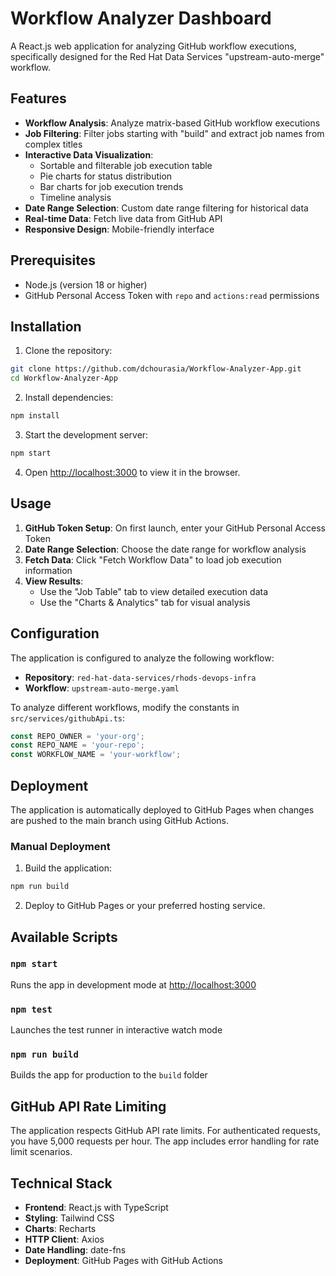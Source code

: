 # Workflow Analyzer Dashboard

A React.js web application for analyzing GitHub workflow executions, specifically designed for the Red Hat Data Services "upstream-auto-merge" workflow.

## Features

- **Workflow Analysis**: Analyze matrix-based GitHub workflow executions
- **Job Filtering**: Filter jobs starting with "build" and extract job names from complex titles
- **Interactive Data Visualization**: 
  - Sortable and filterable job execution table
  - Pie charts for status distribution
  - Bar charts for job execution trends
  - Timeline analysis
- **Date Range Selection**: Custom date range filtering for historical data
- **Real-time Data**: Fetch live data from GitHub API
- **Responsive Design**: Mobile-friendly interface

## Prerequisites

- Node.js (version 18 or higher)
- GitHub Personal Access Token with `repo` and `actions:read` permissions

## Installation

1. Clone the repository:
```bash
git clone https://github.com/dchourasia/Workflow-Analyzer-App.git
cd Workflow-Analyzer-App
```

2. Install dependencies:
```bash
npm install
```

3. Start the development server:
```bash
npm start
```

4. Open [http://localhost:3000](http://localhost:3000) to view it in the browser.

## Usage

1. **GitHub Token Setup**: On first launch, enter your GitHub Personal Access Token
2. **Date Range Selection**: Choose the date range for workflow analysis
3. **Fetch Data**: Click "Fetch Workflow Data" to load job execution information
4. **View Results**: 
   - Use the "Job Table" tab to view detailed execution data
   - Use the "Charts & Analytics" tab for visual analysis

## Configuration

The application is configured to analyze the following workflow:
- **Repository**: `red-hat-data-services/rhods-devops-infra`
- **Workflow**: `upstream-auto-merge.yaml`

To analyze different workflows, modify the constants in `src/services/githubApi.ts`:
```typescript
const REPO_OWNER = 'your-org';
const REPO_NAME = 'your-repo';
const WORKFLOW_NAME = 'your-workflow';
```

## Deployment

The application is automatically deployed to GitHub Pages when changes are pushed to the main branch using GitHub Actions.

### Manual Deployment

1. Build the application:
```bash
npm run build
```

2. Deploy to GitHub Pages or your preferred hosting service.

## Available Scripts

### `npm start`
Runs the app in development mode at [http://localhost:3000](http://localhost:3000)

### `npm test`
Launches the test runner in interactive watch mode

### `npm run build`
Builds the app for production to the `build` folder

## GitHub API Rate Limiting

The application respects GitHub API rate limits. For authenticated requests, you have 5,000 requests per hour. The app includes error handling for rate limit scenarios.

## Technical Stack

- **Frontend**: React.js with TypeScript
- **Styling**: Tailwind CSS
- **Charts**: Recharts
- **HTTP Client**: Axios
- **Date Handling**: date-fns
- **Deployment**: GitHub Pages with GitHub Actions
